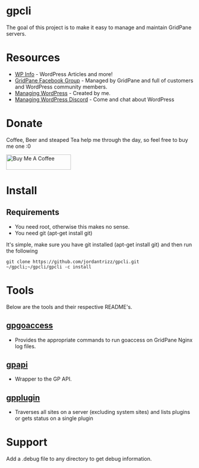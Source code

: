 # gpcli
The goal of this project is to make it easy to manage and maintain GridPane servers.

# Resources
* [WP Info](https://wpinfo.net) - WordPress Articles and more!
* [GridPane Facebook Group](https://www.facebook.com/groups/selfmanagedwordpress) - Managed by GridPane and full of customers and WordPress community members.
* [Managing WordPress](https://www.facebook.com/groups/managingwordpress) - Created by me.
* [Managing WordPress Discord](https://discord.gg/QCsHM234zh) - Come and chat about WordPress

# Donate
Coffee, Beer and steaped Tea help me through the day, so feel free to buy me one :0

<a href="https://wpinfo.net/sponsor/" target="_blank"><img src="https://cdn.buymeacoffee.com/buttons/default-orange.png" alt="Buy Me A Coffee" height="41" width="174"></a>

# Install
## Requirements
* You need root, otherwise this makes no sense.
* You need git (apt-get install git)

It's simple, make sure you have git installed (apt-get install git) and then run the following
```
git clone https://github.com/jordantrizz/gpcli.git ~/gpcli;~/gpcli/gpcli -c install

```

# Tools
Below are the tools and their respective README's.

## [gpgoaccess](gpgoaccess.md)
* Provides the appropriate commands to run goaccess on GridPane Nginx log files.
## [gpapi](gpapi.md)
* Wrapper to the GP API.
## [gpplugin](gpplugin.md)
* Traverses all sites on a server (excluding system sites) and lists plugins or gets status on a single plugin

# Support
Add a .debug file to any directory to get debug information.
